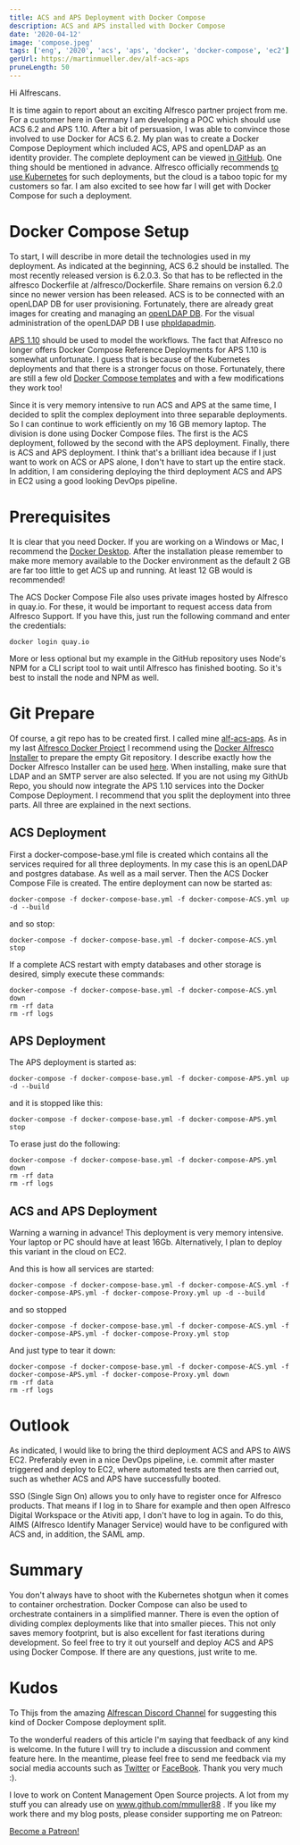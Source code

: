 ```yaml
---
title: ACS and APS Deployment with Docker Compose
description: ACS and APS installed with Docker Compose
date: '2020-04-12'
image: 'compose.jpeg'
tags: ['eng', '2020', 'acs', 'aps', 'docker', 'docker-compose', 'ec2']
gerUrl: https://martinmueller.dev/alf-acs-aps
pruneLength: 50
---
```


Hi Alfrescans.

It is time again to report about an exciting Alfresco partner project from me. For a customer here in Germany I am developing a POC which should use ACS 6.2 and APS 1.10. After a bit of persuasion, I was able to convince those involved to use Docker for ACS 6.2. My plan was to create a Docker Compose Deployment which included ACS, APS and openLDAP as an identity provider. The complete deployment can be viewed [in GitHub](https://github.com/mmuller88/alf-acs-aps). One thing should be mentioned in advance. Alfresco officially recommends [to use Kubernetes](https://github.com/Alfresco/alfresco-dbp-deployment) for such deployments, but the cloud is a taboo topic for my customers so far. I am also excited to see how far I will get with Docker Compose for such a deployment.

# Docker Compose Setup
To start, I will describe in more detail the technologies used in my deployment. As indicated at the beginning, ACS 6.2 should be installed. The most recently released version is 6.2.0.3. So that has to be reflected in the alfresco Dockerfile at /alfresco/Dockerfile. Share remains on version 6.2.0 since no newer version has been released. ACS is to be connected with an openLDAP DB for user provisioning. Fortunately, there are already great images for creating and managing an [openLDAP DB](https://github.com/osixia/docker-openldap). For the visual administration of the openLDAP DB I use [phpldapadmin](http://phpldapadmin.sourceforge.net/wiki/index.php/Main_Page).

[APS 1.10](https://docs.alfresco.com/process-services1.10/concepts/welcome.html) should be used to model the workflows. The fact that Alfresco no longer offers Docker Compose Reference Deployments for APS 1.10 is somewhat unfortunate. I guess that is because of the Kubernetes deployments and that there is a stronger focus on those. Fortunately, there are still a few old [Docker Compose templates](https://github.com/AlfrescoLabs/aps-docker-library/tree/master/docker-compose) and with a few modifications they work too!

Since it is very memory intensive to run ACS and APS at the same time, I decided to split the complex deployment into three separable deployments. So I can continue to work efficiently on my 16 GB memory laptop. The division is done using Docker Compose files. The first is the ACS deployment, followed by the second with the APS deployment. Finally, there is ACS and APS deployment. I think that's a brilliant idea because if I just want to work on ACS or APS alone, I don't have to start up the entire stack. In addition, I am considering deploying the third deployment ACS and APS in EC2 using a good looking DevOps pipeline.

# Prerequisites
It is clear that you need Docker. If you are working on a Windows or Mac, I recommend the [Docker Desktop](https://www.docker.com/products/docker-desktop). After the installation please remember to make more memory available to the Docker environment as the default 2 GB are far too little to get ACS up and running. At least 12 GB would is recommended!

The ACS Docker Compose File also uses private images hosted by Alfresco in quay.io. For these, it would be important to request access data from Alfresco Support. If you have this, just run the following command and enter the credentials:

```
docker login quay.io
```

More or less optional but my example in the GitHub repository uses Node's NPM for a CLI script tool to wait until Alfresco has finished booting. So it's best to install the node and NPM as well.

# Git Prepare
Of course, a git repo has to be created first. I called mine [alf-acs-aps](https://github.com/mmuller88/alf-acs-aps). As in my last [Alfresco Docker Project](https://martinmueller.dev/start-script-eng) I recommend using the [Docker Alfresco Installer](https://github.com/Alfresco/alfresco-docker-installer) to prepare the empty Git repository. I describe exactly how the Docker Alfresco Installer can be used [here](https://github.com/mmuller88/alfresco-docker-installer-eng). When installing, make sure that LDAP and an SMTP server are also selected. If you are not using my GithUb Repo, you should now integrate the APS 1.10 services into the Docker Compose Deployment. I recommend that you split the deployment into three parts. All three are explained in the next sections.

## ACS Deployment
First a docker-compose-base.yml file is created which contains all the services required for all three deployments. In my case this is an openLDAP and postgres database. As well as a mail server. Then the ACS Docker Compose File is created. The entire deployment can now be started as:

```
docker-compose -f docker-compose-base.yml -f docker-compose-ACS.yml up -d --build
```

and so stop:

```
docker-compose -f docker-compose-base.yml -f docker-compose-ACS.yml stop
```

If a complete ACS restart with empty databases and other storage is desired, simply execute these commands:

```
docker-compose -f docker-compose-base.yml -f docker-compose-ACS.yml down
rm -rf data
rm -rf logs
```

## APS Deployment
The APS deployment is started as:

```
docker-compose -f docker-compose-base.yml -f docker-compose-APS.yml up -d --build
```

and it is stopped like this:

```
docker-compose -f docker-compose-base.yml -f docker-compose-APS.yml stop
```

To erase just do the following:

```
docker-compose -f docker-compose-base.yml -f docker-compose-APS.yml down
rm -rf data
rm -rf logs
```

## ACS and APS Deployment
Warning a warning in advance! This deployment is very memory intensive. Your laptop or PC should have at least 16Gb. Alternatively, I plan to deploy this variant in the cloud on EC2.

And this is how all services are started:

```
docker-compose -f docker-compose-base.yml -f docker-compose-ACS.yml -f docker-compose-APS.yml -f docker-compose-Proxy.yml up -d --build
```

and so stopped

```
docker-compose -f docker-compose-base.yml -f docker-compose-ACS.yml -f docker-compose-APS.yml -f docker-compose-Proxy.yml stop
```

And just type to tear it down:

```
docker-compose -f docker-compose-base.yml -f docker-compose-ACS.yml -f docker-compose-APS.yml -f docker-compose-Proxy.yml down
rm -rf data
rm -rf logs
```

# Outlook
As indicated, I would like to bring the third deployment ACS and APS to AWS EC2. Preferably even in a nice DevOps pipeline, i.e. commit after master triggered and deploy to EC2, where automated tests are then carried out, such as whether ACS and APS have successfully booted.

SSO (Single Sign On) allows you to only have to register once for Alfresco products. That means if I log in to Share for example and then open Alfresco Digital Workspace or the Ativiti app, I don't have to log in again. To do this, AIMS (Alfresco Identify Manager Service) would have to be configured with ACS and, in addition, the SAML amp.

# Summary
You don't always have to shoot with the Kubernetes shotgun when it comes to container orchestration. Docker Compose can also be used to orchestrate containers in a simplified manner. There is even the option of dividing complex deployments like that into smaller pieces. This not only saves memory footprint, but is also excellent for fast iterations during development. So feel free to try it out yourself and deploy ACS and APS using Docker Compose. If there are any questions, just write to me.

# Kudos
To Thijs from the amazing [Alfrescan Discord Channel](https://discord.gg/XGQjUU) for suggesting this kind of Docker Compose deployment split.

To the wonderful readers of this article I'm saying that feedback of any kind is welcome. In the future I will try to include a discussion and comment feature here. In the meantime, please feel free to send me feedback via my social media accounts such as [Twitter](https://twitter.com/MartinMueller_) or [FaceBook](https://www.facebook.com/martin.muller.10485). Thank you very much :).

I love to work on Content Management Open Source projects. A lot from my stuff you can already use on www.github.com/mmuller88 . If you like my work there and my blog posts, please consider supporting me on Patreon:

<a href="https://www.patreon.com/bePatron?u=29010217" data-patreon-widget-type="become-patron-button">Become a Patreon!</a><script async src="https://c6.patreon.com/becomePatronButton.bundle.js"></script>